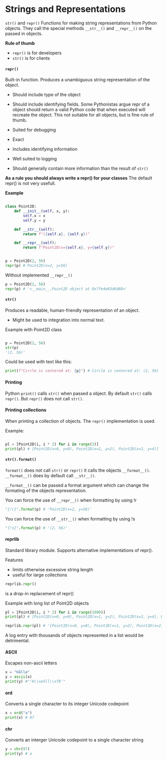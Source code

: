 # Strings and Representations

`str()` and `repr()`
Functions for making string representations from Python objects.
They call the special methods `__str__()` and `__repr__()` on the passed in objects.

**Rule of thumb**
- `repr()` is for developers
- `str()` is for clients


#### `repr()`
Built-in function. Produces a unambiguous string representation of the object.
 - Should include type of the object
 - Should include identifying fields.
Some Pythonistas argue repr of a object should return a valid Python code that when executed will recreate the object. 
This not suitable for all objects, but is fine rule of thumb.

- Suited for debugging
- Exact
- Includes identifying information
- Well suited to logging
- Should generally contain more information than the result of `str()`

**As a rule you should always write a repr() for your classes**
The default repr() is not very usefull.

**Example**

```python

class Point2D:
    def __init__(self, x, y):
        self.x = x
        self.y = y

    def __str__(self):
        return f"({self.x}, {self.y})"

    def __repr__(self):
        return f"Point2D(x={self.x}, y={self.y})"


p = Point2D(2, 56)
repr(p) # Point2D(x=2, y=56)

```

Without implemented `__repr__()`
```python
p = Point2D(2, 56)
repr(p) # '<__main__.Point2D object at 0x7fe4e83d6d68>'
```

#### `str()`
Produces a readable, human-friendly representation of an object.
- Might be used to integration into normal text.


Example with Point2D class
```python

p = Point2D(2, 56)
str(p)
'(2, 56)'

```

Could be used with text like this:
```python
print(f"Circle is centered at: {p}") # Circle is centered at: (2, 56)
```

#### Printing
Python `print()` calls `str()` when passed a object. By default `str()` calls `repr()`.
But `repr()` does not call `str()`.

#### Printing collections
When printing a collection of objects. The `repr()` implementation is used.

Example:

```python

pl = [Point2D(i, i * 2) for i in range(3)]
print(pl) # [Point2D(x=0, y=0), Point2D(x=1, y=2), Point2D(x=2, y=4)]

```


#### `str().format()`
`format()` does not call `str()` or `repr()` it calls the objects `__format__()`.
`__format__()` does by default call `__str__()`.

`__format__()` can be passed a format argument which can change the formating of the objects representation.

You can force the use of `__repr__()` when formatting by using !r
```python
"{!r}".format(p) # 'Point2D(x=2, y=56)'
```

You can force the use of `__str__()` when formatting by using !s
```python
"{!s}".format(p) # '(2, 56)'
```

#### reprlib
Standard library module. Supports alternative implementations of repr().

Features
- limits otherwise excessive string length
- useful for large collections

```python
reprlib.repr()
```
is a drop-in replacement of repr()

Example with long list of Point2D objects

```python
pl = [Point2D(i, i * 2) for i in range(1000)]
print(pl) # [Point2D(x=0, y=0), Point2D(x=1, y=2), Point2D(x=2, y=4), Point2D(x=3, y=6), Point2D(x=4, y=8), Point2D(x=5, y=10), Point2D(x=6, y=12), Point2D(x=7, y=14), Poi....Continues

reprlib.repr(pl) # '[Point2D(x=0, y=0), Point2D(x=1, y=2), Point2D(x=2, y=4), Point2D(x=3, y=6), Point2D(x=4, y=8), Point2D(x=5, y=10), ...]'

```

A log entry with thousands of objects represented in a list would be detrimental.


#### ASCII
Escapes non-ascii letters

```python
x = "Hållø"
y = ascii(x)
print(y) #"'H\\xe5ll\\xf8'"

```

#### ord
Converts a single character to its integer Unicode codepoint

```python
x = ord("a")
print(x) # 97
```

#### chr
Converts an interger Unicode codepoint to a single character string

```python
y = chr(97)
print(y) # a

```
